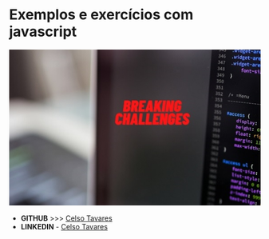 # Exemplos e exercícios com javascript
![codar](codar.jpg)
- **GITHUB** >>> [Celso Tavares](https://github.com/CelsoTavares) 
- **LINKEDIN** - [Celso Tavares](linkedin.com/in/celsotavaresjunior) 
